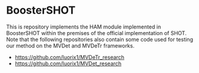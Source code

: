 # BoosterSHOT

This is repository implements the HAM module implemented in BoosterSHOT within the premises of the official implementation of SHOT.
Note that the following repositories also contain some code used for testing our method on the MVDet and MVDeTr frameworks.
- https://github.com/luorix1/MVDeTr_research
- https://github.com/luorix1/MVDet_research
